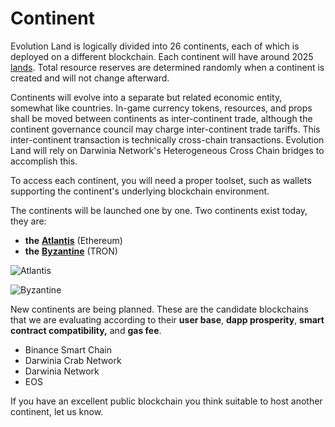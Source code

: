 # Continent

Evolution Land is logically divided into 26 continents, each of which is deployed on a different blockchain. Each continent will have around 2025 [lands](land.md). Total resource reserves are determined randomly when a continent is created and will not change afterward.

Continents will evolve into a separate but related economic entity, somewhat like countries. In-game currency tokens, resources, and props shall be moved between continents as inter-continent trade, although the continent governance council may charge inter-continent trade tariffs. This inter-continent transaction is technically cross-chain transactions. Evolution Land will rely on Darwinia Network's Heterogeneous Cross Chain bridges to accomplish this.

To access each continent, you will need a proper toolset, such as wallets supporting the continent's underlying blockchain environment.

The continents will be launched one by one. Two continents exist today, they are:

* **the** [**Atlantis**](https://www.evolution.land/land/1) \(Ethereum\) 
* **the** [**Byzantine**](https://www.evolution.land/land/2) \(TRON\) 

![Atlantis](../../.gitbook/assets/continent-atlantis.png)

![Byzantine](../../.gitbook/assets/continent-byzantine.png)

New continents are being planned. These are the candidate blockchains that we are evaluating according to their **user base**, **dapp prosperity**, **smart contract compatibility,** and **gas fee**.

* Binance Smart Chain
* Darwinia Crab Network
* Darwinia Network
* EOS

If you have an excellent public blockchain you think suitable to host another continent, let us know.

